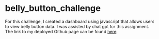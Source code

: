 # belly_button_challenge
For this challenge, I created a dashboard using javascript that allows users to view belly button data. I was assisted by chat gpt for this assignment. The link to my deployed Github page can be found [here](https://juliwritesstories.github.io/belly_button_challenge/).
